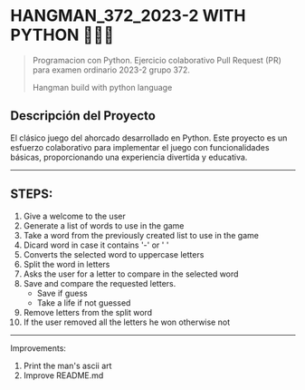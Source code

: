 # HANGMAN_372_2023-2 WITH PYTHON 🐍🧍‍♂️

> Programacion con Python. Ejercicio colaborativo Pull Request (PR) para examen ordinario 2023-2 grupo 372.
>
> Hangman build with python language

## Descripción del Proyecto
El clásico juego del ahorcado desarrollado en Python. Este proyecto es un esfuerzo colaborativo para implementar el juego con funcionalidades básicas, proporcionando una experiencia divertida y educativa.

---
## STEPS:
1. Give a welcome to the user
2. Generate a list of words to use in the game
3. Take a word from the previously created list to use in the game
4. Dicard word in case it contains '-' or ' '
5. Converts the selected word to uppercase letters
6. Split the word in letters
7. Asks the user for a letter to compare in the selected word
8. Save and compare the requested letters.
   - Save if guess
   - Take a life if not guessed
9.  Remove letters from the split word
10. If the user removed all the letters he won otherwise not
---
Improvements:

1.  Print the man's ascii art
2.  Improve README.md
